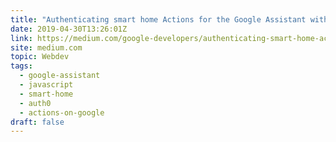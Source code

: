 ```yaml
---
title: "Authenticating smart home Actions for the Google Assistant with Auth0"
date: 2019-04-30T13:26:01Z
link: https://medium.com/google-developers/authenticating-smart-home-actions-for-the-google-assistant-with-auth0-b6fda3d2ee3d?source=rss----2e5ce7f173a5---4
site: medium.com
topic: Webdev
tags:
  - google-assistant
  - javascript
  - smart-home
  - auth0
  - actions-on-google
draft: false
---
```

